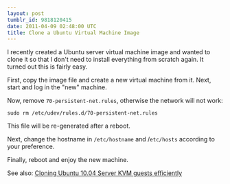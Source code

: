 ```yaml
---
layout: post
tumblr_id: 9818120415
date: 2011-04-09 02:48:00 UTC
title: Clone a Ubuntu Virtual Machine Image
---
```


I recently created a Ubuntu server virtual machine image and wanted to clone it so that I don't need to install everything from scratch again. It turned out this is fairly easy.



First,  copy the image file and create a new virtual machine from it. Next, start and log in the "new" machine.

Now, remove `70-persistent-net.rules`, otherwise the network will not work:

    sudo rm /etc/udev/rules.d/70-persistent-net.rules

This file will be re-generated after a reboot.

Next, change the hostname in `/etc/hostname` and /`etc/hosts` according to your preference. 

Finally, reboot and enjoy the new machine.

See also: [Cloning Ubuntu 10.04 Server KVM guests efficiently](http://koo.fi/tech/2010/11/28/cloning-ubuntu-1004-server-kvm-guests-efficiently/)

